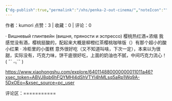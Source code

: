 ```yaml
---
{"dg-publish":true,"permalink":"/xhs/penka-2-out-cinema/","noteIcon":"","updated":"2025-03-17T22:29:57.313+08:00"}
---
```


作者：kumori
点赞：3   |   收藏：0   |   评论：0

· Вишневый глинтвейн (вишня, пряности и эспрессо) 樱桃热红酒+浓缩 我感觉没有酒，樱桃挺酸的，配起来大概是柳橙红茶樱桃咖啡版（）有那个超小的酸小红果
· 冷柜里的小蛋糕 意外很好吃（又不知道叫啥，下次一定），本来以为很甜，实际没有，巧克力味，饼干底很好吃，上面的奶油也不腻，中间巧克力流心！( ﻿˶﻿´﹃`˵﻿ )

https://www.xiaohongshu.com/explore/640114880000000011011a46?xsec_token=ABVJ8qb6hFQYMHl4dShVTYl4hMLsq5aRp1Wq9A-5DxOEo=&xsec_source=pc_user

评论区：===========

